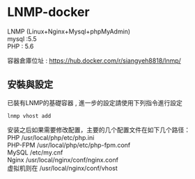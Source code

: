 # LNMP-docker
LNMP (Linux+Nginx+Mysql+phpMyAdmin) <br>
mysql :5.5 <br>
PHP : 5.6 <br>

容器倉庫位址 : https://hub.docker.com/r/siangyeh8818/lnmp/

安裝與設定
------

已裝有LNMP的基礎容器 , 進一步的設定請使用下列指令進行設定

    lnmp vhost add
    
安装之后如果需要修改配置，主要的几个配置文件在如下几个路径：<br>
PHP       /usr/local/php/etc/php.ini <br>
PHP-FPM   /usr/local/php/etc/php-fpm.conf <br>
MySQL     /etc/my.cnf <br>
Nginx      /usr/local/nginx/conf/nginx.conf <br>
虚拟机则在 /usr/local/nginx/conf/vhost <br>
